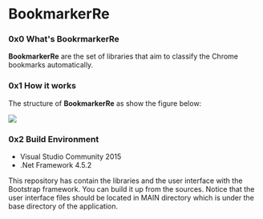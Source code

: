 # BookmarkerRe

### 0x0 What's BookrmarkerRe

**BookmarkerRe** are the set of libraries that aim to classify the Chrome bookmarks automatically.

### 0x1 How it works

The structure of **BookmarkerRe** as show the figure below:

![](http://i1.tietuku.com/0c9bea3fa87a70a6.png?raw=true)

### 0x2 Build Environment
* Visual Studio Community 2015
* .Net Framework 4.5.2

This repository has contain the libraries and the user interface with the Bootstrap framework. You can build it up from the sources. Notice that the user interface files should be located in MAIN directory which is under the base directory of the application.
